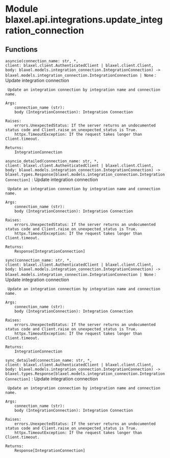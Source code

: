 Module blaxel.api.integrations.update_integration_connection
============================================================

Functions
---------

`asyncio(connection_name: str, *, client: blaxel.client.AuthenticatedClient | blaxel.client.Client, body: blaxel.models.integration_connection.IntegrationConnection) ‑> blaxel.models.integration_connection.IntegrationConnection | None`
:   Update integration connection
    
     Update an integration connection by integration name and connection name.
    
    Args:
        connection_name (str):
        body (IntegrationConnection): Integration Connection
    
    Raises:
        errors.UnexpectedStatus: If the server returns an undocumented status code and Client.raise_on_unexpected_status is True.
        httpx.TimeoutException: If the request takes longer than Client.timeout.
    
    Returns:
        IntegrationConnection

`asyncio_detailed(connection_name: str, *, client: blaxel.client.AuthenticatedClient | blaxel.client.Client, body: blaxel.models.integration_connection.IntegrationConnection) ‑> blaxel.types.Response[blaxel.models.integration_connection.IntegrationConnection]`
:   Update integration connection
    
     Update an integration connection by integration name and connection name.
    
    Args:
        connection_name (str):
        body (IntegrationConnection): Integration Connection
    
    Raises:
        errors.UnexpectedStatus: If the server returns an undocumented status code and Client.raise_on_unexpected_status is True.
        httpx.TimeoutException: If the request takes longer than Client.timeout.
    
    Returns:
        Response[IntegrationConnection]

`sync(connection_name: str, *, client: blaxel.client.AuthenticatedClient | blaxel.client.Client, body: blaxel.models.integration_connection.IntegrationConnection) ‑> blaxel.models.integration_connection.IntegrationConnection | None`
:   Update integration connection
    
     Update an integration connection by integration name and connection name.
    
    Args:
        connection_name (str):
        body (IntegrationConnection): Integration Connection
    
    Raises:
        errors.UnexpectedStatus: If the server returns an undocumented status code and Client.raise_on_unexpected_status is True.
        httpx.TimeoutException: If the request takes longer than Client.timeout.
    
    Returns:
        IntegrationConnection

`sync_detailed(connection_name: str, *, client: blaxel.client.AuthenticatedClient | blaxel.client.Client, body: blaxel.models.integration_connection.IntegrationConnection) ‑> blaxel.types.Response[blaxel.models.integration_connection.IntegrationConnection]`
:   Update integration connection
    
     Update an integration connection by integration name and connection name.
    
    Args:
        connection_name (str):
        body (IntegrationConnection): Integration Connection
    
    Raises:
        errors.UnexpectedStatus: If the server returns an undocumented status code and Client.raise_on_unexpected_status is True.
        httpx.TimeoutException: If the request takes longer than Client.timeout.
    
    Returns:
        Response[IntegrationConnection]